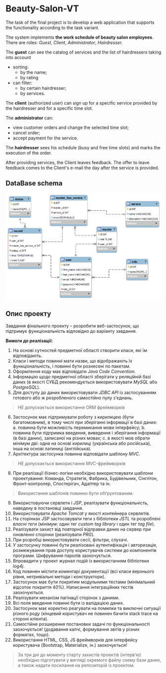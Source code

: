 # Beauty-Salon-VT

The task of the final project is to develop a web application that supports the functionality according to the task variant.

The system implements **the work schedule of beauty salon employees**. There are roles: *Guest*, *Client*, *Administrator*, *Hairdresser*.

The **guest** can see the catalog of services and the list of hairdressers taking into account
- sorting:
  - by the name;
  - by rating
- can filter:
  - by certain hairdresser;
  - by services.

The **client** (authorized user) can sign up for a specific service provided by the hairdresser and for a specific time slot.

The **administrator** can:
- view customer orders and change the selected time slot;
- cancel order;
- accept payment for the service.

The **hairdresser** sees his schedule (busy and free time slots) and marks the execution of the order.

After providing services, the Client leaves feedback. The offer to leave feedback comes to the Client's e-mail the day after the service is provided.

## DataBase schema
![DataBase schema image](/sql/beauty_salon_db.png)

## Опис проекту

Завдання фінального проекту – розробити веб-застосунок, що підтримує функціональність відповідно до варіанту завдання.

**Вимоги до реалізації:**

1. На основі сутностей предметної області створити класи, які їм відповідають.
2. Класи і методи повинні мати назви, що відображають їх функціональність, і повинні бути рознесені по пакетам.
3. Оформлення коду має відповідати *Java Code Convention*.
4. Інформацію щодо предметної області зберігати у реляційній базі даних (в якості СУБД рекомендується використовувати *MySQL* або *PostgreSQL*).
5. Для доступу до даних використовувати *JDBC API* із застосуванням готового або ж розробленого самостійно пулу з'єднань.
> НЕ допускається використання ORM фреймворків
6. Застосунок має підтримувати роботу з кирилицею (бути багатомовним), в тому числі при зберіганні інформації в базі даних:
a. повинна бути можливість перемикання мови інтерфейсу;
b. повинна бути підтримка введення, виведення і зберігання інформації (в базі даних), записаної на різних мовах;
c. в якості мов обрати мінімум дві: одна на основі кирилиці (українська або російська), інша на основі латиниці (англійська).
7. Архітектура застосунка повинна відповідати шаблону *MVC*.
> НЕ допускається використання MVC-фреймворків
8. При реалізації бізнес-логіки необхідно використовувати шаблони проектування: Команда, Стратегія, Фабрика, Будівельник, Сінглтон, Фронт-контролер, Спостерігач, Адаптер та ін.
> Використання шаблонів повинно бути обґрунтованим.
9. Використовуючи сервлети і *JSP*, реалізувати функціональність, наведену в постановці завдання.
10. Використовувати *Apache Tomcat* у якості контейнера сервлетів.
11. На сторінках JSP застосовувати теги з бібліотеки *JSTL* та розроблені *власні теги* (мінімум: один тег *custom tag library* і один тег *tag file*).
12. Реалізувати захист від повторної відправки даних на сервер при оновленні сторінки (реалізувати *PRG*).
13. При розробці використовувати сесії, фільтри, слухачі.
14. У застосунку повинні бути реалізовані аутентифікація і авторизація, розмежування прав доступу користувачів системи до компонентів програми. Шифрування паролів заохочується.
15. Впровадити у проект журнал подій із використанням бібліотеки *log4j*.
16. Код повинен містити коментарі документації (всі класи верхнього рівня, нетривіальні методи і конструктори).
17. Застосунок має бути покритим модульними тестами (мінімальний відсоток покриття 40%). Написання інтеграційних тестів заохочуються.
18. Реалізувати механізм пагінації сторінок з даними.
19. Всі поля введення повинні бути із валідацією даних.
20. Застосунок має коректно реагувати на помилки та виключні ситуації різного роду (кінцевий користувач не повинен бачити stack trace на стороні клієнта).
21. Самостійне розширення постановки задачі по функціональності заохочується! (додавання капчі, формування звітів у різних форматах, тощо).
22. Використання HTML, CSS, JS фреймворків для інтерфейсу користувача (Bootstrap, Materialize, ін.) заохочується!
> За три дні до моменту старту захистів проектів (інтерв’ю) необхідно підготувати у вигляді окремого файлу схему бази даних, а також надати посилання на репозиторій із проектом.
